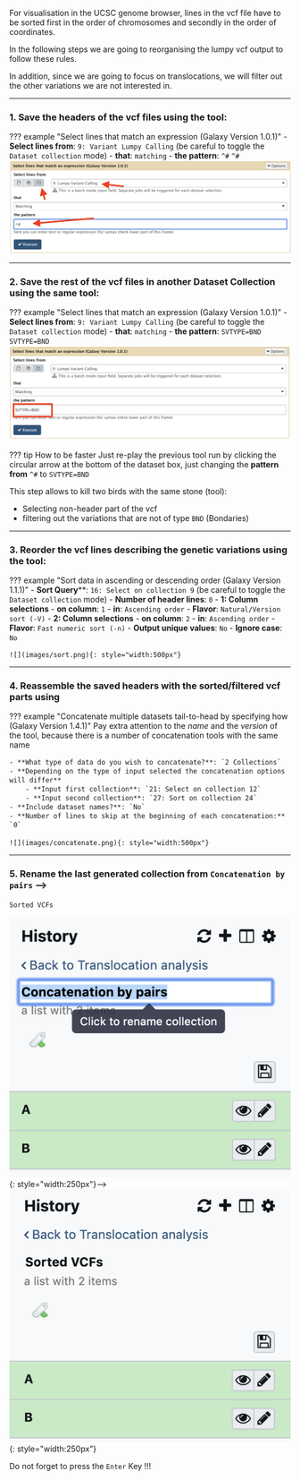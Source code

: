 For visualisation in the UCSC genome browser, lines in the vcf file have to be sorted first
in the order of chromosomes and secondly in the order of coordinates.
        
In the following steps we are going to reorganising the lumpy vcf output to follow these rules.

In addition, since we are going to focus on translocations, we will filter out the other
variations we are not interested in.

---
### 1. Save the headers of the vcf files using the tool:

??? example "Select lines that match an expression (Galaxy Version 1.0.1)"
    - **Select lines from**: `9: Variant Lumpy Calling` (be careful to toggle the `Dataset collection` mode)
    - **that**: `matching`
    - **the pattern**: `^#`
    ```
    ^#
    ```
    ![](images/filter.png)

---
### 2. Save the rest of the vcf files in another Dataset Collection using the same tool:

??? example "Select lines that match an expression (Galaxy Version 1.0.1)"
    - **Select lines from**: `9: Variant Lumpy Calling` (be careful to toggle the `Dataset collection` mode)
    - **that**: `matching`
    - **the pattern**: `SVTYPE=BND`
    ```
    SVTYPE=BND
    ```
    ![](images/filter2.png)

??? tip How to be faster
    Just re-play the previous tool run by clicking the circular arrow at the bottom of the dataset box,
    just changing the **pattern from** `^#` to `SVTYPE=BND`



This step allows to kill two birds with the same stone (tool):

- Selecting non-header part of the vcf
- filtering out the variations that are not of type `BND` (Bondaries)

---
### 3. Reorder the vcf lines describing the genetic variations using the tool:

??? example "Sort data in ascending or descending order (Galaxy Version 1.1.1)"
    - **Sort Query****: `16: Select on collection 9` (be careful to toggle the `Dataset collection` mode)
    - **Number of header lines**: `0`
    - **1: Column selections**
        - **on column**: `1`
        - **in**: `Ascending order`
        - **Flavor**: `Natural/Version sort (-V)`
    - **2: Column selections**
        - **on column**: `2`
        - **in**: `Ascending order`
        - **Flavor**: `Fast numeric sort (-n)`
    - **Output unique values**: `No`
    - **Ignore case**: `No`
    
    ![](images/sort.png){: style="width:500px"}

---
### 4. Reassemble the saved headers with the sorted/filtered vcf parts using

??? example "Concatenate multiple datasets tail-to-head by specifying how (Galaxy Version 1.4.1)"
    Pay extra attention to the *name* and the *version* of the tool, because there is a number of concatenation tools with the same name
    
    - **What type of data do you wish to concatenate?**: `2 Collections`
    - **Depending on the type of input selected the concatenation options will differ**
        - **Input first collection**: `21: Select on collection 12`
        - **Input second collection**: `27: Sort on collection 24`
    - **Include dataset names?**: `No`
    - **Number of lines to skip at the beginning of each concatenation:** `0`
    
    ![](images/concatenate.png){: style="width:500px"}

---
### 5. Rename the last generated collection from `Concatenation by pairs` -->

```
Sorted VCFs
```

![](images/rename.png){: style="width:250px"}-->![](images/rename-bis.png){: style="width:250px"}

Do not forget to press the `Enter` Key !!!

